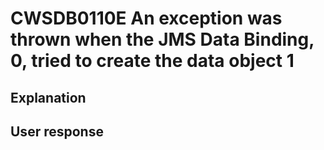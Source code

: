 # CWSDB0110E An exception was thrown when the JMS Data Binding, 0, tried to create the data object 1

## Explanation

## User response